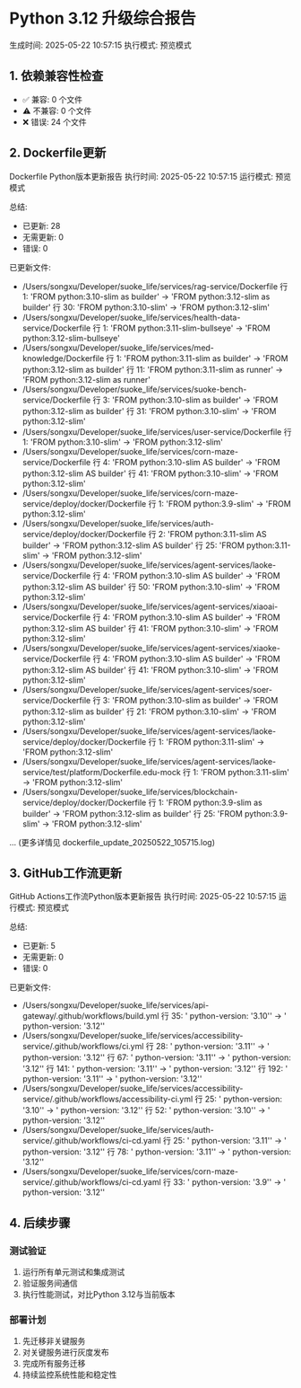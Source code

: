 # Python 3.12 升级综合报告
生成时间: 2025-05-22 10:57:15
执行模式: 预览模式

## 1. 依赖兼容性检查
- ✅ 兼容: 0 个文件
- ⚠️ 不兼容: 0 个文件
- ❌ 错误: 24 个文件

## 2. Dockerfile更新
Dockerfile Python版本更新报告
执行时间: 2025-05-22 10:57:15
运行模式: 预览模式

总结:
- 已更新: 28
- 无需更新: 0
- 错误: 0

已更新文件:
- /Users/songxu/Developer/suoke_life/services/rag-service/Dockerfile
  行 1: 'FROM python:3.10-slim as builder' -> 'FROM python:3.12-slim as builder'
  行 30: 'FROM python:3.10-slim' -> 'FROM python:3.12-slim'
- /Users/songxu/Developer/suoke_life/services/health-data-service/Dockerfile
  行 1: 'FROM python:3.11-slim-bullseye' -> 'FROM python:3.12-slim-bullseye'
- /Users/songxu/Developer/suoke_life/services/med-knowledge/Dockerfile
  行 1: 'FROM python:3.11-slim as builder' -> 'FROM python:3.12-slim as builder'
  行 11: 'FROM python:3.11-slim as runner' -> 'FROM python:3.12-slim as runner'
- /Users/songxu/Developer/suoke_life/services/suoke-bench-service/Dockerfile
  行 3: 'FROM python:3.10-slim as builder' -> 'FROM python:3.12-slim as builder'
  行 31: 'FROM python:3.10-slim' -> 'FROM python:3.12-slim'
- /Users/songxu/Developer/suoke_life/services/user-service/Dockerfile
  行 1: 'FROM python:3.10-slim' -> 'FROM python:3.12-slim'
- /Users/songxu/Developer/suoke_life/services/corn-maze-service/Dockerfile
  行 4: 'FROM python:3.10-slim AS builder' -> 'FROM python:3.12-slim AS builder'
  行 41: 'FROM python:3.10-slim' -> 'FROM python:3.12-slim'
- /Users/songxu/Developer/suoke_life/services/corn-maze-service/deploy/docker/Dockerfile
  行 1: 'FROM python:3.9-slim' -> 'FROM python:3.12-slim'
- /Users/songxu/Developer/suoke_life/services/auth-service/deploy/docker/Dockerfile
  行 2: 'FROM python:3.11-slim AS builder' -> 'FROM python:3.12-slim AS builder'
  行 25: 'FROM python:3.11-slim' -> 'FROM python:3.12-slim'
- /Users/songxu/Developer/suoke_life/services/agent-services/laoke-service/Dockerfile
  行 4: 'FROM python:3.10-slim AS builder' -> 'FROM python:3.12-slim AS builder'
  行 50: 'FROM python:3.10-slim' -> 'FROM python:3.12-slim'
- /Users/songxu/Developer/suoke_life/services/agent-services/xiaoai-service/Dockerfile
  行 4: 'FROM python:3.10-slim AS builder' -> 'FROM python:3.12-slim AS builder'
  行 41: 'FROM python:3.10-slim' -> 'FROM python:3.12-slim'
- /Users/songxu/Developer/suoke_life/services/agent-services/xiaoke-service/Dockerfile
  行 4: 'FROM python:3.10-slim AS builder' -> 'FROM python:3.12-slim AS builder'
  行 41: 'FROM python:3.10-slim' -> 'FROM python:3.12-slim'
- /Users/songxu/Developer/suoke_life/services/agent-services/soer-service/Dockerfile
  行 3: 'FROM python:3.10-slim as builder' -> 'FROM python:3.12-slim as builder'
  行 21: 'FROM python:3.10-slim' -> 'FROM python:3.12-slim'
- /Users/songxu/Developer/suoke_life/services/agent-services/laoke-service/deploy/docker/Dockerfile
  行 1: 'FROM python:3.11-slim' -> 'FROM python:3.12-slim'
- /Users/songxu/Developer/suoke_life/services/agent-services/laoke-service/test/platform/Dockerfile.edu-mock
  行 1: 'FROM python:3.11-slim' -> 'FROM python:3.12-slim'
- /Users/songxu/Developer/suoke_life/services/blockchain-service/deploy/docker/Dockerfile
  行 1: 'FROM python:3.9-slim as builder' -> 'FROM python:3.12-slim as builder'
  行 25: 'FROM python:3.9-slim' -> 'FROM python:3.12-slim'

... (更多详情见 dockerfile_update_20250522_105715.log)

## 3. GitHub工作流更新
GitHub Actions工作流Python版本更新报告
执行时间: 2025-05-22 10:57:15
运行模式: 预览模式

总结:
- 已更新: 5
- 无需更新: 0
- 错误: 0

已更新文件:
- /Users/songxu/Developer/suoke_life/services/api-gateway/.github/workflows/build.yml
  行 35: '          python-version: '3.10'' -> '          python-version: '3.12''
- /Users/songxu/Developer/suoke_life/services/accessibility-service/.github/workflows/ci.yml
  行 28: '          python-version: '3.11'' -> '          python-version: '3.12''
  行 67: '          python-version: '3.11'' -> '          python-version: '3.12''
  行 141: '          python-version: '3.11'' -> '          python-version: '3.12''
  行 192: '          python-version: '3.11'' -> '          python-version: '3.12''
- /Users/songxu/Developer/suoke_life/services/accessibility-service/.github/workflows/accessibility-ci.yml
  行 25: '          python-version: '3.10'' -> '          python-version: '3.12''
  行 52: '          python-version: '3.10'' -> '          python-version: '3.12''
- /Users/songxu/Developer/suoke_life/services/auth-service/.github/workflows/ci-cd.yaml
  行 25: '          python-version: '3.11'' -> '          python-version: '3.12''
  行 78: '          python-version: '3.11'' -> '          python-version: '3.12''
- /Users/songxu/Developer/suoke_life/services/corn-maze-service/.github/workflows/ci-cd.yaml
  行 33: '          python-version: '3.9'' -> '          python-version: '3.12''

## 4. 后续步骤

### 测试验证
1. 运行所有单元测试和集成测试
2. 验证服务间通信
3. 执行性能测试，对比Python 3.12与当前版本

### 部署计划
1. 先迁移非关键服务
2. 对关键服务进行灰度发布
3. 完成所有服务迁移
4. 持续监控系统性能和稳定性
